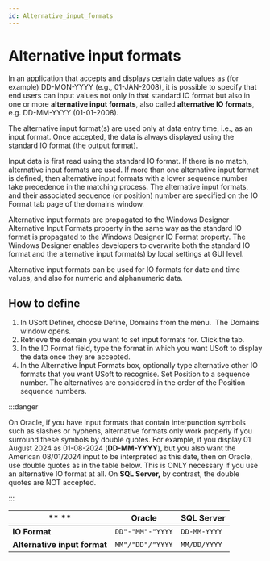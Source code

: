 ```yaml
---
id: Alternative_input_formats
---
```


# Alternative input formats

In an application that accepts and displays certain date values as (for example) DD-MON-YYYY (e.g., 01-JAN-2008), it is possible to specify that end users can input values not only in that standard IO format but also in one or more **alternative input formats**, also called **alternative IO formats**, e.g. DD-MM-YYYY (01-01-2008).

The alternative input format(s) are used only at data entry time, i.e., as an input format. Once accepted, the data is always displayed using the standard IO format (the output format).

Input data is first read using the standard IO format. If there is no match, alternative input formats are used. If more than one alternative input format is defined, then alternative input formats with a lower sequence number take precedence in the matching process. The alternative input formats, and their associated sequence (or position) number are specified on the IO Format tab page of the domains window.

Alternative input formats are propagated to the Windows Designer Alternative Input Formats property in the same way as the standard IO format is propagated to the Windows Designer IO Format property. The Windows Designer enables developers to overwrite both the standard IO format and the alternative input format(s) by local settings at GUI level.

Alternative input formats can be used for IO formats for date and time values, and also for numeric and alphanumeric data.

## How to define

1. In USoft Definer, choose Define, Domains from the menu.  The Domains window opens.
2. Retrieve the domain you want to set input formats for. Click the tab.
3. In the IO Format field, type the format in which you want USoft to display the data once they are accepted.
4. In the Alternative Input Formats box, optionally type alternative other IO formats that you want USoft to recognise. Set Position to a sequence number. The alternatives are considered in the order of the Position sequence numbers.


:::danger

On Oracle, if you have input formats that contain interpunction symbols such as slashes or hyphens, alternative formats only work properly if you surround these symbols by double quotes. For example, if you display 01 August 2024 as 01-08-2024 (**DD-MM-YYYY**), but you also want the American 08/01/2024 input to be interpreted as this date, then on Oracle, use double quotes as in the table below. This is ONLY necessary if you use an alternative IO format at all. On **SQL Server,** by contrast, the double quotes are NOT accepted.

:::

|** **   |**Oracle**|**SQL Server**|
|--------|--------|--------|
|**IO Format**|`DD"-"MM"-"YYYY`|`DD-MM-YYYY`|
|**Alternative input format**|`MM"/"DD"/"YYYY`|`MM/DD/YYYY`|